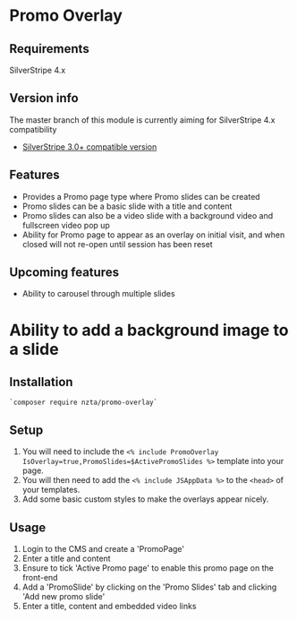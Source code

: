 # Promo Overlay

## Requirements
SilverStripe 4.x

## Version info
The master branch of this module is currently aiming for SilverStripe 4.x compatibility

* [SilverStripe 3.0+ compatible version](https://github.com/NZTA/promo-overlay/tree/1.0.1)

## Features

* Provides a Promo page type where Promo slides can be created
* Promo slides can be a basic slide with a title and content
* Promo slides can also be a video slide with a background video and fullscreen 
video pop up
* Ability for Promo page to appear as an overlay on initial visit, and when closed 
will not re-open until session has been reset

## Upcoming features

* Ability to carousel through multiple slides
# Ability to add a background image to a slide

## Installation

    `composer require nzta/promo-overlay`

## Setup

1. You will need to include the `<% include PromoOverlay IsOverlay=true,PromoSlides=$ActivePromoSlides %>` template into your page.
2. You will then need to add the `<% include JSAppData %>` to the `<head>` of your templates.
3. Add some basic custom styles to make the overlays appear nicely.

## Usage

1. Login to the CMS and create a 'PromoPage'
2. Enter a title and content
3. Ensure to tick 'Active Promo page' to enable this promo page on the front-end
4. Add a 'PromoSlide' by clicking on the 'Promo Slides' tab and clicking 'Add new promo slide'
5. Enter a title, content and embedded video links
